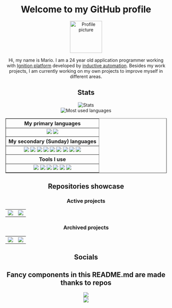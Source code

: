 <link
  rel='stylesheet'
  href='https://cdn.jsdelivr.net/gh/dheereshagrwal/colored-icons@1.7.3/src/app/ci.min.css'
/>

<div align='center'>
    <div class='heading'>
        <h1>
            Welcome to my GitHub profile
        </h1>
        <img src='https://avatars.githubusercontent.com/marioqqq' alt='Profile picture' width='100px;'/>
        <p>Hi, my name is Mario. I am a 24 year old application programmer working with <a href='https://inductiveautomation.com/ignition/'>Ignition platform</a> developed by <a href='https://inductiveautomation.com/'>inductive automation</a>. Besides my work projects, I am currently working on my own projects to improve myself in different areas.</p>
    </div>
    <div class='stats'>
        <h2>
            Stats
        </h2>
        <img src='https://github-readme-stats-sepia-eight-63.vercel.app/api?username=marioqqq&show_icons=true&include_all_commits=true&bg_color=30,e96443,904e95&title_color=fff&text_color=fff&count_private=true' alt='Stats'><br>
        <img src='https://github-readme-stats-sepia-eight-63.vercel.app/api/top-langs/?username=marioqqq&langs_count=10&layout=compact&show_icons=true&theme=radical&count_private=true' alt='Most used languages'>
        <table border='1'>
            <tr>
                <th style='text-align:center'>My primary languages</th>
            </tr>
            <tr>
                <td align='center'>
                    <img src='https://img.shields.io/badge/-Python-000000?style=flat&logo=python'>
                    <img src='https://img.shields.io/badge/-SQL-000000?style=flat&logo=mysql'>
                </td>
            <tr>
                <th style='text-align:center'>My secondary (Sunday) languages</th>
            </tr>
            <tr>
                <td align='center'>
                    <img src='https://img.shields.io/badge/-C-000000?style=flat&logo=c'>
                    <img src='https://img.shields.io/badge/-C++-000000?style=flat&logo=c%2B%2B'>
                    <img src='https://img.shields.io/badge/-HTML-000000?style=flat&logo=html5'>
                    <img src='https://img.shields.io/badge/-CSS-000000?style=flat&logo=css3'>
                    <img src='https://img.shields.io/badge/-PHP-000000?style=flat&logo=php'>
                    <img src='https://img.shields.io/badge/-Bash-000000?style=flat&logo=gnu-bash'>
                    <img src='https://img.shields.io/badge/-Markdown-000000?style=flat&logo=markdown'>
                    <img src='https://img.shields.io/badge/-JSON-000000?style=flat&logo=json'>
                    <img src='https://img.shields.io/badge/-YAML-000000?style=flat&logo=yaml'>
                </td>
            </tr>
            <tr>
                <th style='text-align:center'>Tools I use</th>
            </tr>
            <tr>
                <td align='center'>
                    <img src='https://img.shields.io/badge/-Windows-000000?style=flat&logo=windows'>
                    <img src='https://img.shields.io/badge/-Linux-000000?style=flat&logo=linux'>
                    <img src='https://img.shields.io/badge/-Raspberry%20Pi-000000?style=flat&logo=raspberry-pi'>
                    <img src='https://img.shields.io/badge/-Docker-000000?style=flat&logo=docker'>
                    <img src='https://img.shields.io/badge/-Arduino-000000?style=flat&logo=arduino'>
                    <img src='https://img.shields.io/badge/-Visual%20Studio%20Code-000000?style=flat&logo=visual-studio-code'>
                </td>
            </tr>
        </table>
    </div>
    <div class='repositories'>
        <h2>
            Repositories showcase
        </h2>
        <h3>
            Active projects
        </h3>
        <table>
            <tr>
                <td align='center'>
                    <img src='https://github-readme-stats-sepia-eight-63.vercel.app/api/pin/?username=marioqqq&repo=HoneyLab&theme=radical'>
                </td>
                <td align='center'>
                    <img src='https://github-readme-stats-sepia-eight-63.vercel.app/api/pin/?username=marioqqq&repo=Diploma-thesis&theme=radical'>
                </td>
            </tr>
        </table>
        <h3>
            Archived projects
        </h3>
        <table>
            <tr>
                <td align='center'>
                    <img src='https://github-readme-stats-sepia-eight-63.vercel.app/api/pin/?username=marioqqq&repo=email-login-automation&theme=radical'>
                </td>
                <td align='center'>
                    <img src='https://github-readme-stats-sepia-eight-63.vercel.app/api/pin/?username=marioqqq&repo=ESP32-CAM-water-meter-detection&theme=radical'>
                </td>
            </tr>
        </table>
    </div>
    <div class='socials'>
    <h2>
        Socials
    </h2>
    <a href='https://www.facebook.com/mario.michalik.3/'><i class='ci ci-facebook ci-3x'></i></a>
    <a href='https://www.instagram.com/marioqqqb2x2/'><i class='ci ci-instagram ci-3x'></i></a>
    <a href='https://www.linkedin.com/in/mario-michalik-110a06243'><i class='ci ci-linkedin ci-3x'></i></a>
    </div>
    <div class='thx'>
        <h2>
            Fancy components in this README.md are made thanks to repos
        </h2>
        <img src='https://github-readme-stats.vercel.app/api/pin/?username=anuraghazra&repo=github-readme-stats&theme=radical'><br>
        <img src='https://github-readme-stats.vercel.app/api/pin/?username=dheereshagrwal&repo=colored-icons&theme=radical'>
    </div>
</div>